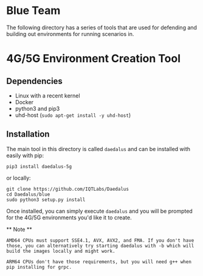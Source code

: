 # Blue Team
The following directory has a series of tools that are used for defending and building out environments for running scenarios in.

# 4G/5G Environment Creation Tool

## Dependencies
- Linux with a recent kernel
- Docker
- python3 and pip3
- uhd-host (`sudo apt-get install -y uhd-host`)

## Installation
The main tool in this directory is called `daedalus` and can be installed with easily with pip:

```
pip3 install daedalus-5g
```

or locally:

```
git clone https://github.com/IQTLabs/Daedalus
cd Daedalus/blue
sudo python3 setup.py install
```

Once installed, you can simply execute `daedalus` and you will be prompted for the 4G/5G environments you'd like it to create.

** Note **
```
AMD64 CPUs must support SSE4.1, AVX, AVX2, and FMA. If you don't have those, you can alternatively try starting daedalus with -b which will build the images locally and might work.

ARM64 CPUs don't have those requirements, but you will need g++ when pip installing for grpc.
```
